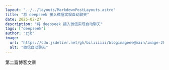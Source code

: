 ```yaml
---
layout: "../../layouts/MarkdownPostLayouts.astro"
title: "将 deepseek 接入微信实现自动聊天"
date: 2025-02-27
description: "将 deepseek 接入微信实现自动聊天"
tags: ["deepseek"]
author: "zjb"
image:
  url: "https://cdn.jsdelivr.net/gh/biliiiiii/blogimageee@main/image-20250227194116466.png"
  alt: "微信自动聊天"
---
```


第二篇博客文章
